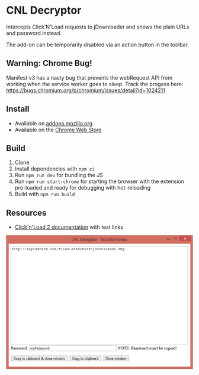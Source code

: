 # CNL Decryptor

Intercepts Click'N'Load requests to jDownloader and shows the plain URLs and password instead.

The add-on can be temporarily disabled via an action button in the toolbar.

## Warning: Chrome Bug!

Manifest v3 has a nasty bug that prevents the webRequest API from working when the service worker goes to sleep. Track
the progess here: https://bugs.chromium.org/p/chromium/issues/detail?id=1024211

## Install

- Available on [addons.mozilla.org](https://addons.mozilla.org/firefox/addon/cnl-decryptor/)
- Available on
  the [Chrome Web Store](https://chrome.google.com/webstore/detail/cnl-decryptor/hfmolcaikbnbminafcmeiejglbeelilh)

## Build

1. Clone
2. Install dependencies with `npm ci`
3. Run `npm run dev` for bundling the JS
4. Run `npm run start:chrome` for starting the browser with the extension pre-loaded and ready for debugging with
   hot-reloading
5. Build with `npm run build`

## Resources

- [Click'n'Load 2 documentation](https://jdownloader.org/knowledge/wiki/glossary/cnl2) with test links

![Screenshot](screenshot.png?raw=true "Screenshot")
